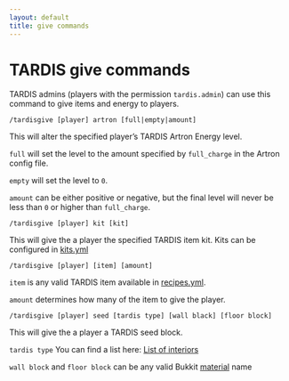 ```yaml
---
layout: default
title: give commands
---
```


# TARDIS give commands

TARDIS admins (players with the permission `tardis.admin`) can use this command to give items and energy to players.

    /tardisgive [player] artron [full|empty|amount]

This will alter the specified player’s TARDIS Artron Energy level.

`full` will set the level to the amount specified by `full_charge` in the Artron config file.

`empty` will set the level to `0`.

`amount` can be either positive or negative, but the final level will never be less than `0` or higher
than `full_charge`.

    /tardisgive [player] kit [kit]

This will give the a player the specified TARDIS item kit. Kits can be configured in [kits.yml](kits.html)

    /tardisgive [player] [item] [amount]

`item` is any valid TARDIS item available in [recipes.yml](recipes.html).

`amount` determines how many of the item to give the player.

    /tardisgive [player] seed [tardis type] [wall black] [floor block]

This will give the a player a TARDIS seed block.

`tardis type` You can find a list here: [List of interiors](list-of-interiors.html)

`wall block` and `floor block` can be any valid
Bukkit [material](https://hub.spigotmc.org/stash/projects/SPIGOT/repos/bukkit/browse/src/main/java/org/bukkit/Material.java)
name 